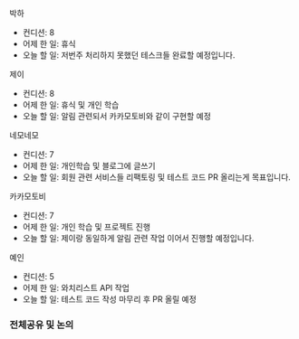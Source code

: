 박하
- 컨디션: 8
- 어제 한 일: 휴식
- 오늘 할 일: 저번주 처리하지 못했던 테스크들 완료할 예정입니다.

제이
- 컨디션: 8
- 어제 한 일: 휴식 및 개인 학습 
- 오늘 할 일: 알림 관련되서 카카모토비와 같이 구현할 예정

네모네모
- 컨디션: 7
- 어제 한 일: 개인학습 및 블로그에 글쓰기 
- 오늘 할 일: 회원 관련 서비스들 리팩토링 및 테스트 코드 PR 올리는게 목표입니다.

카카모토비
- 컨디션: 7
- 어제 한 일: 개인 학습 및 프로젝트 진행
- 오늘 할 일: 제이랑 동일하게 알림 관련 작업 이어서 진행할 예정입니다.

예인
- 컨디션: 5
- 어제 한 일: 와치리스트 API 작업 
- 오늘 할 일: 테스트 코드 작성 마무리 후 PR 올릴 예정

### 전체공유 및 논의
